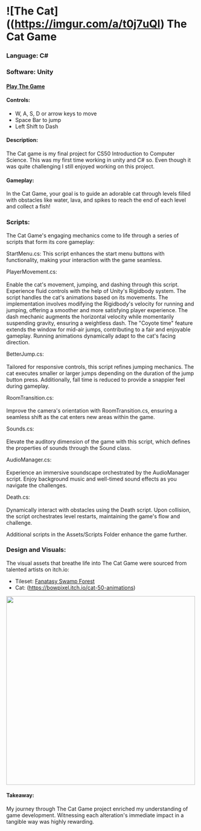 # ![The Cat]((https://imgur.com/a/t0j7uQl) The Cat Game
### Language: C#
### Software: Unity

#### [Play The Game](https://salarkhannn.itch.io/cat-game)

#### Controls:
- W, A, S, D or arrow keys to move
- Space Bar to jump
- Left Shift to Dash
#### Description:
The Cat game is my final project for CS50 Introduction to Computer Science.
This was my first time working in unity and C# so. Even though it was quite challenging I still enjoyed working on this project.

#### Gameplay:
In the Cat Game, your goal is to guide an adorable cat through levels filled with obstacles like water, lava, and spikes to reach the end of each level and collect a fish!

### Scripts:
The Cat Game's engaging mechanics come to life through a series of scripts that form its core gameplay:

StartMenu.cs:
This script enhances the start menu buttons with functionality, making your interaction with the game seamless.

PlayerMovement.cs:\
\
Enable the cat's movement, jumping, and dashing through this script. Experience fluid controls with the help of Unity's Rigidbody system. The script handles the cat's animations based on its movements. The implementation involves modifying the Rigidbody's velocity for running and jumping, offering a smoother and more satisfying player experience. The dash mechanic augments the horizontal velocity while momentarily suspending gravity, ensuring a weightless dash. The "Coyote time" feature extends the window for mid-air jumps, contributing to a fair and enjoyable gameplay. Running animations dynamically adapt to the cat's facing direction.

BetterJump.cs:\
\
Tailored for responsive controls, this script refines jumping mechanics. The cat executes smaller or larger jumps depending on the duration of the jump button press. Additionally, fall time is reduced to provide a snappier feel during gameplay.

RoomTransition.cs:\
\
Improve the camera's orientation with RoomTransition.cs, ensuring a seamless shift as the cat enters new areas within the game.

Sounds.cs:\
\
Elevate the auditory dimension of the game with this script, which defines the properties of sounds through the Sound class.

AudioManager.cs:\
\
Experience an immersive soundscape orchestrated by the AudioManager script. Enjoy background music and well-timed sound effects as you navigate the challenges.

Death.cs:\
\
Dynamically interact with obstacles using the Death script. Upon collision, the script orchestrates level restarts, maintaining the game's flow and challenge.

Additional scripts in the Assets/Scripts Folder enhance the game further.
### Design and Visuals:
The visual assets that breathe life into The Cat Game were sourced from talented artists on itch.io:
- Tileset: [Fanatasy Swamp Forest](https://theflavare.itch.io/forest-nature-fantasy-tileset)
- Cat: (https://bowpixel.itch.io/cat-50-animations)

<img src="https://i.imgur.com/2XwiRpz.gif" width="500"/>

#### Takeaway:
My journey through The Cat Game project enriched my understanding of game development. Witnessing each alteration's immediate impact in a tangible way was highly rewarding.
